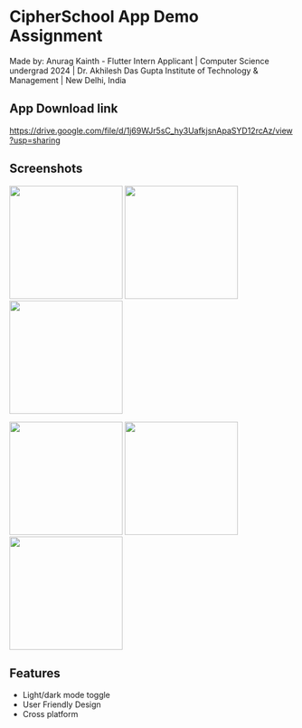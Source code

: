 
# CipherSchool App Demo Assignment

Made by:
Anurag Kainth - Flutter Intern Applicant | 
Computer Science undergrad 2024 | 
Dr. Akhilesh Das Gupta Institute of Technology & Management | 
New Delhi, India

## App Download link
https://drive.google.com/file/d/1j69WJr5sC_hy3UafkjsnApaSYD12rcAz/view?usp=sharing

## Screenshots
<p align="left">
  <img src="https://user-images.githubusercontent.com/94080341/230658309-44083a80-1553-45f0-a721-f5a594c6ed12.png" width="200"  />
  <img src="https://user-images.githubusercontent.com/94080341/230658359-2cc5e4cf-70fd-4119-ad34-e919f07f5e47.png" width="200"  />
  <img src="https://user-images.githubusercontent.com/94080341/230658437-e387cac6-8a6e-4de6-9e66-81cddb788257.png" width="200"  />
</p>

<p align="left">
  <img src="https://user-images.githubusercontent.com/94080341/230655326-2a992661-d2c8-4f7f-9ce2-f5993124467b.png" width="200" />
  <img src="https://user-images.githubusercontent.com/94080341/230655423-29dcaa2b-1ff8-4315-89c7-60bc68fe35ae.png" width="200"  />
  <img src="https://user-images.githubusercontent.com/94080341/230655601-119041da-64ca-41de-ba4f-8de3aadcb4aa.png" width="200" />
</p>


## Features

- Light/dark mode toggle
- User Friendly Design
- Cross platform
